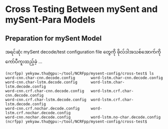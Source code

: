 # Cross Testing Between mySent and mySent-Para Models

## Preparation for mySent Model

အရင်ဆုံး mySent decode/test configuration file တွေကို ဖိုလ်ဒါအသစ်အောက်ကို ကော်ပီကူးထည့်ခဲ့ ...  

```
(ncrfpp) yekyaw.thu@gpu:~/tool/NCRFpp/mysent-config/cross-test$ ls
word-cnn.char-cnn.decode.config       word-lstm.char-cnn.decode.config
word-cnn.char-lstm.decode.config      word-lstm.char-lstm.decode.config
word-cnn.crf.char-cnn.decode.config   word-lstm.crf.char-cnn.decode.config
word-cnn.crf.char-lstm.decode.config  word-lstm.crf.char-lstm.decode.config
word-cnn.crf.nochar.decode.config     word-lstm.crf.nochar.decode.config
word-cnn.nochar.decode.config	      word-lstm.no-char.decode.config
(ncrfpp) yekyaw.thu@gpu:~/tool/NCRFpp/mysent-config/cross-test$
```

```

```

```

```

```

```

```

```

```

```


```

```

```

```

```

```

```

```

```

```


```

```

```

```

```

```

```

```

```

```


```

```

```

```

```

```

```

```

```

```


```

```

```

```

```

```

```

```

```

```


```

```

```

```

```

```

```

```

```

```


```

```

```

```

```

```

```

```

```

```


```

```

```

```

```

```

```

```

```

```


```

```

```

```

```

```

```

```

```

```


```

```

```

```

```

```

```

```

```

```


